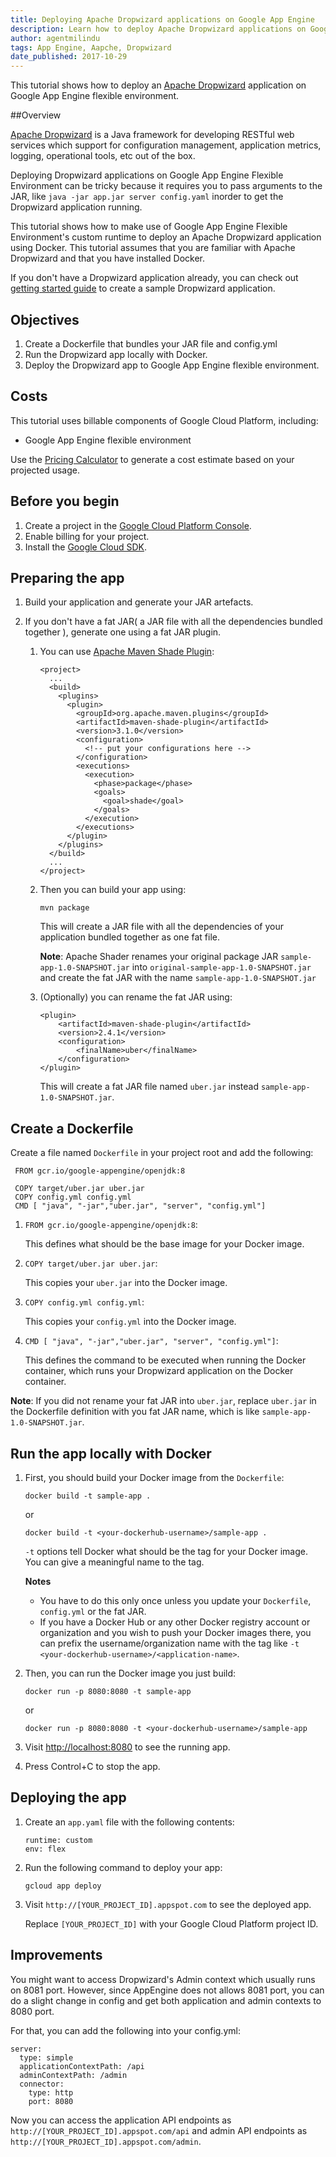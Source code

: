 ```yaml
---
title: Deploying Apache Dropwizard applications on Google App Engine
description: Learn how to deploy Apache Dropwizard applications on Google App Engine Flexible environment using custom runtime.
author: agentmilindu
tags: App Engine, Aapche, Dropwizard
date_published: 2017-10-29
---
```

This tutorial shows how to deploy an [Apache Dropwizard][dropwizard] application
on Google App Engine flexible environment.


##Overview

[Apache Dropwizard][dropwizard] is a Java framework for developing RESTful 
web services which support for configuration management, application metrics,
 logging, operational tools, etc out of the box. 

Deploying Dropwizard applications on Google App Engine
 Flexible Environment can be tricky because it requires you to pass arguments
 to the JAR, like `java -jar app.jar server config.yaml` inorder to 
 get the Dropwizard application running.
 
This tutorial shows how to make use of Google App Engine Flexible Environment's
custom runtime to deploy an Apache Dropwizard application using Docker. This
tutorial assumes that you are familiar with Apache Dropwizard and that you
have installed Docker.

If you don't have a Dropwizard application already, you can check out
 [getting started guide][getting-started] to create a sample 
 Dropwizard application.

[dropwizard]: http://www.dropwizard.io
[getting-started]: http://www.dropwizard.io/1.2.0/docs/getting-started.html
[flexible-custom-runtimes]: https://cloud.google.com/appengine/docs/flexible/custom-runtimes/

## Objectives

1. Create a Dockerfile that bundles your JAR file and config.yml
1. Run the Dropwizard app locally with Docker.
1. Deploy the Dropwizard app to Google App Engine flexible environment.

## Costs

This tutorial uses billable components of Google Cloud Platform, including:

- Google App Engine flexible environment

Use the [Pricing Calculator][pricing] to generate a cost estimate based on your
projected usage.

[pricing]: https://cloud.google.com/products/calculator

## Before you begin

1.  Create a project in the [Google Cloud Platform Console](https://console.cloud.google.com/).
1.  Enable billing for your project.
1.  Install the [Google Cloud SDK](https://cloud.google.com/sdk/).

## Preparing the app

1.  Build your application and generate your JAR artefacts.
1.  If you don't have a fat JAR( a JAR file with all the dependencies bundled together ), 
generate one using a fat JAR plugin.

    1.  You can use [Apache Maven Shade Plugin][shade]:

        ```
        <project>
          ...
          <build>
            <plugins>
              <plugin>
                <groupId>org.apache.maven.plugins</groupId>
                <artifactId>maven-shade-plugin</artifactId>
                <version>3.1.0</version>
                <configuration>
                  <!-- put your configurations here -->
                </configuration>
                <executions>
                  <execution>
                    <phase>package</phase>
                    <goals>
                      <goal>shade</goal>
                    </goals>
                  </execution>
                </executions>
              </plugin>
            </plugins>
          </build>
          ...
        </project>
        ```

    1. Then you can build your app using: 
    
        ```
        mvn package
        ```
        
       This will create a JAR file with all the dependencies of your 
       application bundled together as one fat file.
       
       **Note**: Apache Shader renames your original package JAR 
       `sample-app-1.0-SNAPSHOT.jar` into 
       `original-sample-app-1.0-SNAPSHOT.jar` and create the fat JAR
       with the name `sample-app-1.0-SNAPSHOT.jar`

    1.  (Optionally) you can rename the fat JAR using: 

            <plugin>
                <artifactId>maven-shade-plugin</artifactId>
                <version>2.4.1</version>
                <configuration>
                    <finalName>uber</finalName>
                </configuration>
            </plugin>
            
        This will create a fat JAR file named `uber.jar` 
        instead `sample-app-1.0-SNAPSHOT.jar`.


## Create a Dockerfile

  Create a file named `Dockerfile` in your project root and add the following:

     FROM gcr.io/google-appengine/openjdk:8
     
     COPY target/uber.jar uber.jar
     COPY config.yml config.yml
     CMD [ "java", "-jar","uber.jar", "server", "config.yml"]
     
  1.  `FROM gcr.io/google-appengine/openjdk:8`:

       This defines what should be the base image for your Docker image.

  1.  `COPY target/uber.jar uber.jar`:
  
        This copies your `uber.jar` into the Docker image.
     
  1.  `COPY config.yml config.yml`:
  
        This copies your `config.yml` into the Docker image.
 
  1.  `CMD [ "java", "-jar","uber.jar", "server", "config.yml"]`:
  
        This defines the command to be executed when running the Docker container, 
        which runs your Dropwizard application on the Docker container.

  **Note**: If you did not rename your fat JAR into `uber.jar`,
     replace `uber.jar` in the Dockerfile definition with you fat JAR name,
     which is like `sample-app-1.0-SNAPSHOT.jar`.


[shade]: https://maven.apache.org/plugins/maven-shade-plugin/

## Run the app locally with Docker

1.  First, you should build your Docker image from the `Dockerfile`:

        docker build -t sample-app .

    or

        docker build -t <your-dockerhub-username>/sample-app .
        
    `-t`  options tell Docker what should be the tag for your Docker image.
    You can give a meaningful name to the tag. 

    **Notes**
    
    * You have to do this only once unless you update your
     `Dockerfile`, `config.yml` or the fat JAR.
    * If you have a Docker Hub or any other Docker registry account 
      or organization and you wish to push your Docker images there, 
      you can prefix the username/organization name with the tag like
      `-t <your-dockerhub-username>/<application-name>`.

1.  Then, you can run the Docker image you just build:

        docker run -p 8080:8080 -t sample-app
      
      or 
      
        docker run -p 8080:8080 -t <your-dockerhub-username>/sample-app
    
1.  Visit [http://localhost:8080](http://localhost:8080) to see the running app.

1.  Press Control+C to stop the app.

## Deploying the app

1.  Create an `app.yaml` file with the following contents:

        runtime: custom
        env: flex

1.  Run the following command to deploy your app:

        gcloud app deploy

1.  Visit `http://[YOUR_PROJECT_ID].appspot.com` to see the deployed app.

    Replace `[YOUR_PROJECT_ID]` with your Google Cloud Platform project ID.


## Improvements

You might want to access Dropwizard's Admin context which usually runs on 8081 port. 
However, since AppEngine does not allows 8081 port, 
you can do a slight change in config and get both application and admin contexts
to 8080 port.

For that, you can add the following into your config.yml:
    
    server:
      type: simple
      applicationContextPath: /api
      adminContextPath: /admin
      connector:
        type: http
        port: 8080
        
Now you can access the application API endpoints as 
`http://[YOUR_PROJECT_ID].appspot.com/api` and admin API endpoints as 
`http://[YOUR_PROJECT_ID].appspot.com/admin`.